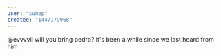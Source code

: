 ```yaml
---
user: "sunep"
created: "1447179968"
---
```


@evvvvil will you bring pedro? it's been a while since we last heard from him
